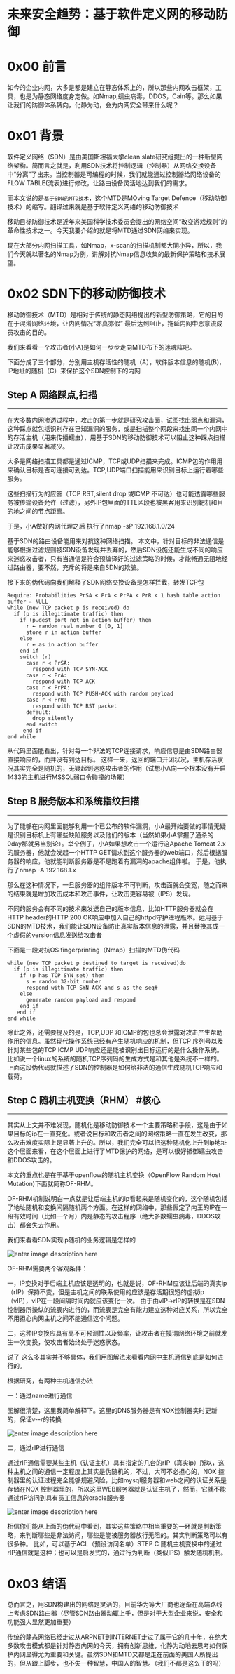 # 未来安全趋势：基于软件定义网的移动防御

0x00 前言
=====

如今的企业内网，大多是都是建立在静态体系上的，所以那些内网攻击框架，工具，也是为静态网络度身定做。如Nmap,蠕虫病毒，DDOS，Cain等。那么如果让我们的防御体系转向，化静为动，会为内网安全带来什么呢？

0x01 背景
=====

软件定义网络（SDN）是由美国斯坦福大学clean slate研究组提出的一种新型网络架构。简而言之就是，利用SDN技术将控制逻辑（控制器）从网络交换设备中“分离”了出来。当控制器是可编程的时候，我们就能通过控制器给网络设备的FLOW TABLE(流表)进行修改，让路由设备灵活地达到我们的需求。

而本文说的是`基于SDN的MTD技术`，这个MTD是MOving Target Defence（移动防御技术）的缩写。翻译过来就是基于软件定义网络的移动防御技术

移动目标防御技术是近年来美国科学技术委员会提出的网络空间“改变游戏规则”的革命性技术之一。今天我要介绍的就是将MTD通过SDN网络来实现。

现在大部分内网扫描工具，如Nmap，x-scan的扫描机制都大同小异，所以，我们今天就以著名的Nmap为例，讲解对抗Nmap信息收集的最新保护策略和技术展望。

0x02 SDN下的移动防御技术
=====

移动防御技术（MTD）是相对于传统的静态网络提出的新型防御策略，它的目的在于混淆网络环境，让内网情况“亦真亦假” 最后达到阻止，拖延内网中恶意流成员攻击的目的。

我们来看看一个攻击者(小A)是如何一步步走向MTD布下的迷魂阵吧。

下面分成了三个部分，分别用主机存活性的随机（A），软件版本信息的随机(B)，IP地址的随机（C）来保护这个SDN控制下的内网

Step A 网络踩点,扫描
--------------

* * *

在大多数内网渗透过程中，攻击的第一步就是研究攻击面，试图找出弱点和漏洞，这种踩点就包括识别存在已知漏洞的服务，或是扫描整个网段来找出同一个内网中的存活主机（用来传播蠕虫），用基于SDN的移动防御技术可以阻止这种踩点扫描让攻击成果显著减少。

大多是网络扫描工具都是通过ICMP，TCP或UDP扫描来完成。ICMP包的作用用来确认目标是否可连接可到达。TCP,UDP端口扫描能用来识别目标上运行着哪些服务。

这些扫描行为的应答（TCP RST,silent drop 或ICMP 不可达）也可能透露哪些服务被传输设备允许（过滤），另外IP包里面的TTL区段也被黑客用来识别靶机和目的地之间的节点距离。

于是，小A做好内网代理之后 执行了nmap -sP 192.168.1.0/24

基于SDN的路由设备能用来对抗这种网络扫描。 本文中，针对目标的非法通信是能够根据过滤规则被SDN设备发现并丢弃的，然后SDN设施还能生成不同的响应来迷惑攻击者，只有当通信是符合预编译好的过滤策略的时候，才能畅通无阻地经过路由器，要不然，充斥的将是来自SDN的欺骗。

接下来的伪代码向我们解释了SDN网络交换设备是怎样拦截，转发TCP包

```
Require: Probabilities PrSA < PrA < PrPA < PrR < 1 hash table action buffer ← NULL
while (new TCP packet p is received) do
  if (p is illegitimate traffic) then
    if (p.dest port not in action buffer) then
      r ← random real number ∈ [0, 1]
      store r in action buffer
    else
      r ← as in action buffer 
    end if
    switch (r)
      case r < PrSA:
        respond with TCP SYN-ACK
      case r < PrA:
        respond with TCP ACK
      case r < PrPA:
        respond with TCP PUSH-ACK with random payload
      case r < PrR:
        respond with TCP RST packet
      default:
        drop silently
      end switch 
     end if
end while

```

从代码里面能看出，针对每一个非法的TCP连接请求，响应信息是由SDN路由器直接响应的，而并没有到达目标。 这样一来，返回的端口开闭状况，主机存活状况其实完全是随机的，无疑起到迷惑攻击者的作用（试想小A向一个根本没有开启1433的主机进行MSSQL弱口令碰撞的场景）

Step B 服务版本和系统指纹扫描
------------------

* * *

为了能够在内网里面能够利用一个已公布的软件漏洞，小A最开始要做的事情无疑是识别目标机上有哪些缺陷服务以及他们的版本（当然如果小A掌握了通杀的0day那就另当别论）。举个例子，小A如果想攻击一个运行这Apache Tomcat 2.x的服务器，他就会发起一个HTTP GET请求到这个服务器的web端口，然后根据服务器的响应，他就能判断服务器是不是跑着有漏洞的apache组件啦。 于是，他执行了nmap -A 192.168.1.x

那么在这种情况下，一旦服务器的组件版本不可判断，攻击面就会变宽，随之而来的结果就是增加攻击成本和攻击事件，让攻击更容易被（IPS）发现。

不同的服务会有不同的技术来发送自己的版本信息，比如HTTP服务器就会在HTTP header的HTTP 200 OK响应中加入自己的httpd守护进程版本。运用基于SDN的MTD技术，我们能让SDN设备防止真实版本信息的泄露，并且替换其成一个虚假的version信息发送给攻击者

下面是一段对抗OS fingerprinting（Nmap）扫描的MTD伪代码

```
while (new TCP packet p destined to target is received)do                          
  if (p is illegitimate traffic) then
    if (p has TCP SYN set) then
      s ← random 32-bit number
      respond with TCP SYN-ACK and s as the seq#
    else
      generate random payload and respond
    end if 
   end if
end while

```

除此之外，还需要提及的是，TCP,UDP 和ICMP的包也总会泄露对攻击产生帮助作用的信息。虽然现代操作系统已经有产生随机响应的机制，但TCP 序列号以及针对某些包的TCP ICMP UDP响应还是能被识别出目标运行的是什么操作系统。比如说一个linux的系统的随机TCP序列码的生成方式是和其他是系统不一样的。上面这段伪代码就描述了SDN的控制器是如何给非法的通信生成随机TCP响应和载荷。

Step C 随机主机变换（RHM） #核心
----------------------

* * *

其实从上文并不难发现，随机化是移动防御技术一个主要策略和手段，这是由于如果目标的ip在一直变化。或者说目标和攻击者之间的网络策略一直在发生改变，那么攻击难度实际上是显著上升的。所以，我们完全可以把这种随机化上升到ip地址这个层面来看，在这个层面上进行了MTD保护的网络，是可以很好抵御蠕虫攻击和DDOS攻击的。

本文的重点也是在于基于openflow的随机主机变换（OpenFlow Random Host Mutation)下面就简称OF-RHM。

OF-RHM机制说明白一点就是让后端主机的ip看起来是随机变化的，这个随机包括了地址随机和变换间隔随机两个方面。在这样的网络中，那些假定了内王的IP在一段有效时间（比如一个月）内是静态的攻击程序（绝大多数蠕虫病毒，DDOS攻击）都会失去作用。

我们来看看SDN实现ip随机的业务逻辑是怎样的

![enter image description here](http://drops.javaweb.org/uploads/images/8941be90f049bf017464d61ebd6e61c6455d0524.jpg)

OF-RHM需要两个客观条件：

一，IP变换对于后端主机应该是透明的，也就是说，OF-RHM应该让后端的真实ip（rIP）保持不变，但是主机之间的联系使用的应该是存活期很短的虚拟ip（vIP），vIP在一段间隔时间内就应该变化一次。 由于由vIP->rIP的转换是在SDN控制器所操纵的流表内进行的，而流表是完全有能力建立这种对应关系，所以完全不用担心内网主机之间不能通信这个问题。

二，这种IP变换应具有高不可预测性以及频率，让攻击者在摸清网络环境之前就发生一次变换，使攻击者始终处于迷惑状态。

说了 这么多其实并不够具体，我们用图解法来看看内网中主机通信到底是如何进行的。

根据研究，有两种主机通信办法

一：通过name进行通信

图解很清楚，这里我简单解释下。这里的DNS服务器是有NOX控制器实时更新的，保证v--r的转换

![enter image description here](http://drops.javaweb.org/uploads/images/acd47aefa8aa40bf461b5f8ac1443f9a2e37c0ab.jpg)

二，通过rIP进行通信

通过rIP通信需要某些主机（认证主机）具有指定的几台的rIP（真实ip）所以，这种主机之间的通信一定程度上其实是伪随机的，不过，大可不必担心的，NOX 控制器里的认证过程完全能够规避风险，比如mysql服务器和web之间的认证关系是存储在NOX 控制器里的，所以这里WEB服务器就是认证主机了，然而，它就不能通过rIP访问到具有员工信息的oracle服务器

![enter image description here](http://drops.javaweb.org/uploads/images/fce9ccc747a88e21d3bc95eb21aea0a1bc3b9e7f.jpg)

相信你们能从上面的伪代码中看到，其实这些策略中相当重要的一环就是判断策略，来判断哪些是非法访问，哪些是能被服务器放行无阻的。其实判断策略可以有很多种。 比如，可以基于ACL（预设访问名单）STEP C 随机主机变换中的通过rIP通信就是这种；也可以是启发式的，通过行为判断（类似IPS）触发随机机制。

0x03 结语
=====

总而言之，用SDN构建出的网络是灵活的，目前华为等大厂商也逐渐在高端路线上考虑SDN路由器（尽管SDN路由器动辄上千，但是对于大型企业来说，安全和功能强大显然更加重要）

传统的静态网络已经走过从ARPNET到INTERNET走过了属于它的几十年，在绝大多数攻击模式都是针对静态内网的今天，拥有创新思维，化静为动地去思考如何保护内网显得尤为重要和关键。虽然SDN和MTD又都是走在前面的美国人所提出的，但从跟上脚步，也不失一种智慧，中国人的智慧。（我们不都是这么干的吗）
